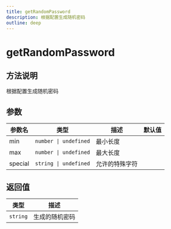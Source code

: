 ```yaml
---
title: getRandomPassword
description: 根据配置生成随机密码
outline: deep
---
```


# getRandomPassword

## 方法说明

根据配置生成随机密码

## 参数

| 参数名 | 类型 | 描述 | 默认值 |
| --- | --- | --- | --- |
| min | `number \| undefined` | 最小长度 |  |
| max | `number \| undefined` | 最大长度 |  |
| special | `string \| undefined` | 允许的特殊字符 |  |

## 返回值

| 类型 | 描述 |
| --- | --- |
| `string` | 生成的随机密码 |
